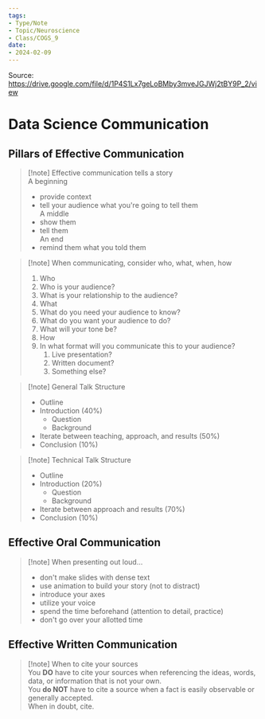 ```yaml
---
tags:
- Type/Note
- Topic/Neuroscience
- Class/COGS_9
date:
- 2024-02-09
---
```

Source: https://drive.google.com/file/d/1P4S1Lx7geLoBMby3mveJGJWj2tBY9P_2/view  

# Data Science Communication  

## Pillars of Effective Communication  

> [!note] Effective communication tells a story  
> A beginning  
> - provide context  
> - tell your audience what you're going to tell them  
> A middle  
> - show them  
> - tell them  
> An end  
> - remind them what you told them  

> [!note] When communicating, consider who, what, when, how  
> 1. Who  
> 	1. Who is your audience?  
> 	2. What is your relationship to the audience?  
> 2. What  
> 	1. What do you need your audience to know?  
> 	2. What do you want your audience to do?  
> 	3. What will your tone be?  
> 3. How  
> 	1. In what format will you communicate this to your audience?  
> 		1. Live presentation?  
> 		2. Written document?  
> 		3. Something else?  

> [!note] General Talk Structure  
> - Outline  
> - Introduction (40%)  
> 	- Question  
> 	- Background  
> - Iterate between teaching, approach, and results (50%)  
> - Conclusion (10%)  

> [!note] Technical Talk Structure  
> - Outline  
> - Introduction (20%)  
> 	- Question  
> 	- Background  
> - Iterate between approach and results (70%)  
> - Conclusion (10%)  

## Effective Oral Communication  

> [!note] When presenting out loud...  
> - don't make slides with dense text  
> - use animation to build your story (not to distract)  
> - introduce your axes  
> - utilize your voice  
> - spend the time beforehand (attention to detail, practice)  
> - don't go over your allotted time  

## Effective Written Communication  

> [!note] When to cite your sources  
> You **DO** have to cite your sources when referencing the ideas, words, data, or information that is not your own.  
> You **do NOT** have to cite a source when a fact is easily observable or generally accepted.  
> When in doubt, cite.  
